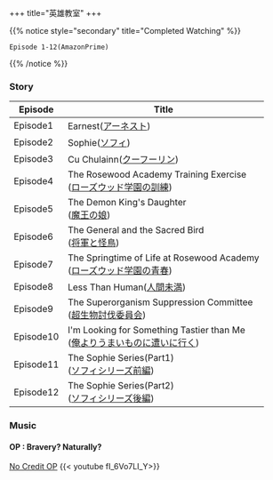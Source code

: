 +++
title="英雄教室"
+++

{{% notice style="secondary" title="Completed Watching" %}}
```
Episode 1-12(AmazonPrime)
```
{{% /notice %}}



### Story

| Episode   | Title                                                                                                           |
| --------- | --------------------------------------------------------------------------------------------------------------- |
| Episode1  | Earnest([アーネスト](https://eiyukyoushitsu-anime.com/story/01.html))                                                |
| Episode2  | Sophie([ソフィ](https://eiyukyoushitsu-anime.com/story/02.html))                                                   |
| Episode3  | Cu Chulainn([クーフーリン](https://eiyukyoushitsu-anime.com/story/03.html))                                           |
| Episode4  | The Rosewood Academy Training Exercise<br>([ローズウッド学園の訓練](https://eiyukyoushitsu-anime.com/story/04.html))       |
| Episode5  | The Demon King's Daughter<br>([魔王の娘](https://eiyukyoushitsu-anime.com/story/05.html))                           |
| Episode6  | The General and the Sacred Bird<br>([将軍と怪鳥](https://eiyukyoushitsu-anime.com/story/06.html))                    |
| Episode7  | The Springtime of Life at Rosewood Academy<br>([ローズウッド学園の青春](https://eiyukyoushitsu-anime.com/story/07.html))   |
| Episode8  | Less Than Human([人間未満](https://eiyukyoushitsu-anime.com/story/08.html))                                         |
| Episode9  | The Superorganism Suppression Committee<br>([超生物討伐委員会](https://eiyukyoushitsu-anime.com/story/09.html))         |
| Episode10 | I'm Looking for Something Tastier than Me<br>([俺よりうまいものに遭いに行く](https://eiyukyoushitsu-anime.com/story/10.html)) |
| Episode11 | The Sophie Series(Part1)<br>([ソフィシリーズ前編](https://eiyukyoushitsu-anime.com/story/11.html))                       |
| Episode12 | The Sophie Series(Part2)<br>([ソフィシリーズ後編](https://eiyukyoushitsu-anime.com/story/12.html))                       |

### Music
#### OP : Bravery? Naturally?
[No Credit OP](https://www.youtube.com/watch?v=fI_6Vo7LI_Y)
{{< youtube fI_6Vo7LI_Y>}}

